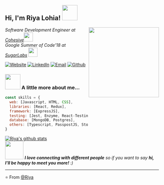 <h2> Hi, I'm Riya Lohia! <img src="https://media.giphy.com/media/mGcNjsfWAjY5AEZNw6/giphy.gif" width="50"></h2>
<img align='right' src="https://media.giphy.com/media/ieyl9zmCjO4b4t6qoY/giphy.gif" width="230">
<p><em>Software Development Engineer at <a href="https://cohesive.so/">Cohesive</a><img src="https://media.giphy.com/media/WUlplcMpOCEmTGBtBW/giphy.gif" width="30"></br>Google Summer of Code'18 at <a href="https://github.com/sugarlabs">SugarLabs</a>  <img src="https://media.giphy.com/media/fYSnHlufseco8Fh93Z/giphy.gif" width="30">
</em></p>

<a href="https://riyalohia.github.io/portfolio/" target="_blank"><img alt="Website" src="https://img.shields.io/badge/Website-white?style=flat&logo=google-chrome"></a>
<a href="https://www.linkedin.com/in/riya-lohia-565b18140/" target="_blank"><img alt="LinkedIn" src="https://img.shields.io/badge/LinkedIn-blue?style=flat&logo=linkedin"></a>
<a href="mailto:riyalh1997@gmail.com"><img alt="Email" src="https://img.shields.io/badge/Email-white?style=flat&logo=gmail"></a>
<a href="https://github.com/riyalohia" target="_blank"><img alt="Github" src="https://img.shields.io/badge/-Github-blue?style=flat&logo=Github&logoColor=white"></a>


### <img src="https://media.giphy.com/media/VgCDAzcKvsR6OM0uWg/giphy.gif" width="50"> A little more about me...  

```javascript
const skills = {
  web: [Javascript, HTML, CSS],
  libraries: [React, Redux],
  framework: [ExpressJS],
  testing: [Jest, Enzyme, React-Testing-Library],
  database: [MongoDB, Postgres],
  others: [Typescript, PasspostJS, Storybook, Styled-Components]
}
```
[![Riya's github stats](https://github-readme-stats.vercel.app/api?username=riyalohia&show_icons=true&theme=merko&hide=stars,contribs&include_all_commits=true&count_private=true)](https://github.com/riyalohia)<br/>
<img src="https://media.giphy.com/media/LnQjpWaON8nhr21vNW/giphy.gif" width="60"> <em><b>I love connecting with different people</b> so if you want to say <b>hi, I'll be happy to meet you more!</b> :)</em>

---

⭐️ From [@Riya](https://riyalohia.github.io/portfolio/)
